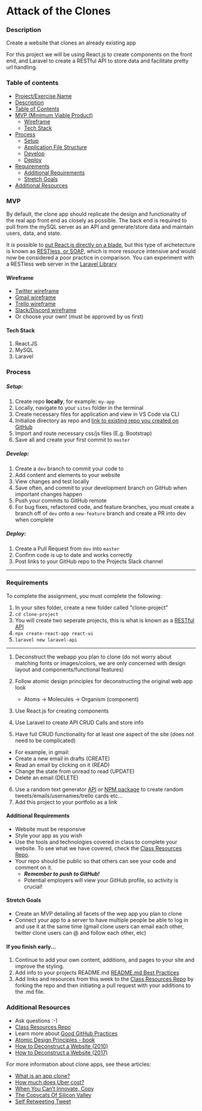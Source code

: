 # Attack of the Clones

### Description

Create a website that clones an already existing app

For this project we will be using React.js to create components on the front end, and Laravel to create a RESTful API to store data and facilitate pretty url handling.

### Table of contents

<!--ts-->
* [Project/Exercise Name](#Attack-of-the-Clones)
* [Description](#Description)
* [Table of Contents](#table-of-contents)
* [MVP (Minimum Viable Product)](#MVP)
  - [Wireframe](#Wireframe)
  - [Tech Stack](#Tech-Stack)
* [Process](#process)
  - [Setup](#Setup)
  - [Application File Structure](#Application-File-Structure)
  - [Develop](#Develop)
  - [Deploy](#Deploy)
* [Requirements](#Requirements)
  - [Additional Requirements](#Additional-Requirements)
  - [Stretch Goals](#Stretch-Goals)
* [Additional Resources](#Additional-Resources)
<!--te-->

### MVP

By default, the clone app should replicate the design and functionality of the real app front end as closely as possible. The back end is required to pull from the mySQL server as an API and generate/store data and maintain users, data, and state.

It *is* possible to [put React.js directly on a blade](https://dev.to/lvtdeveloper/using-react-in-a-laravel-application-8fp), but this type of archetecture is known as [RESTless, or SOAP](https://pediaa.com/what-is-the-difference-between-restful-and-restless-web-service/#:~:targetText=The%20main%20difference%20between%20RESTful,does%20not%20follow%20RESTful%20principles.&targetText=Moreover%2C%20a%20web%20service%20is%20platform%20independent.), which is more resource intensive and would now be considered a poor practice in comparison. You can experiment with a RESTless web server in the [Laravel Library](https://github.com/bootcamp-students/Projects-Exercises/blob/master/docs/projects/laravel-library.md)


#### Wireframe

* [Twitter wireframe](https://twitter.com/awesome_inc)
* [Gmail wireframe](https://mail.google.com/mail/u/0/)
* [Trello wireframe](https://trello.com/b/0Bn39pyt/bootcamp-f19)
* [Slack/Discord wireframe](https://app.slack.com/client/TKV4DCHDH/CL8LDQGTY)
* Or choose your own! (must be approved by us first)

#### Tech Stack

1. React.JS
2. MySQL
3. Laravel


### Process

##### Setup:

1. Create repo **locally**, for example: `my-app` 
2. Locally, navigate to your `sites` folder in the terminal
3. Create necessary files for application and view in VS Code via CLI
4. Initialize directory as repo and [link to existing repo you created on GitHub](https://help.github.com/en/articles/adding-an-existing-project-to-github-using-the-command-line)
5. Import and route necessary css/js files (E.g. Bootstrap)
6. Save all and create your first commit to `master` 

##### Develop:

1. Create a `dev` branch to commit your code to
2. Add content and elements to your website
3. View changes and test locally
4. Save often, and commit to your development branch on GitHub when important changes happen
5. Push your commits to GitHub remote
6. For bug fixes, refactored code, and feature branches, you must create a branch off of `dev` onto a `new-feature` branch and create a PR into dev when complete

##### Deploy:

1. Create a Pull Request from `dev` into `master` 
2. Confirm code is up to date and works correctly
3. Post links to your GitHub repo to the Projects Slack channel

---

### Requirements

To complete the assignment, you must complete the following:

1. In your sites folder, create a new folder called "clone-project"
2. `cd clone-project` 
3. You will create two seperate projects, this is what is known as a [RESTful API](https://restfulapi.net/)
4. `npx create-react-app react-ui` 
5. `laravel new laravel-api` 

---

1. Deconstruct the webapp you plan to clone (do not worry about matching fonts or images/colors, we are only concerned with design layout and components/functional features)
2. Follow atomic design principles for deconstructing the original web app look

   - Atoms -> Molecules -> Organism (component)

3. Use React.js for creating components 
4. Use Laravel to create API CRUD Calls and store info
5. Have full CRUD functionality for at least one aspect of the site (does not need to be complicated)

* For example, in gmail:
* Create a new email in drafts (CREATE)
* Read an email by clicking on it (READ)
* Change the state from unread to read (UPDATE)
* Delete an email (DELETE)

6. Use a random text generator [API](http://www.randomtext.me/) _or_ [NPM package](https://www.npmjs.com/package/casual) to create random tweets/emails/usernames/trello cards etc...
7. Add this project to your portfolio as a link

#### Additional Requirements

* Website must be responsive
* Style your app as you wish
* Use the tools and technologies covered in class to complete your website. To see what we have covered, check the [Class Resources Repo](https://github.com/bootcamp-students/Resources).
* Your repo should be public so that others can see your code and comment on it.
  + _**Remember to push to GitHub!**_
  + Potential employers will view your GitHub profile, so activity is crucial!

#### Stretch Goals

* Create an MVP detailing all facets of the wep app you plan to clone
* Connect your app to a server to have multiple people be able to log in and use it at the same time (gmail clone users can email each other, twitter clone users can @ and follow each other, etc)

#### If you finish early...

1. Continue to add your own content, additions, and pages to your site and improve the styling.
2. Add info to your projects README.md [README.md Best Practices](https://gist.github.com/PurpleBooth/109311bb0361f32d87a2)
3. Add links and resources from this week to the [Class Resources Repo](https://github.com/bootcamp-students/Resources) by forking the repo and then initiating a pull request with your additions to the .md file.

### Additional Resources

* Ask questions :-)
* [Class Resources Repo](https://github.com/bootcamp-students/Resources)
* Learn more about [Good GitHub Practices](https://guides.github.com)
* [Atomic Design Principles - book](http://atomicdesign.bradfrost.com/)
* [How to Deconstruct a Website (2010)](https://www.smashingmagazine.com/2010/05/case-study-deconstructing-popular-websites-opinion-column/)
* [How to Deconstruct a Website (2017)](https://github.com/dsinecos/notes/wiki/How-to-deconstruct-a-website's-front-end-for-learning%3F)

For more information about clone apps, see these articles:

* [What is an app clone?](https://www.quora.com/What-is-an-app-Clone)
* [How much does Uber cost?](https://thinkmobiles.com/blog/how-much-cost-make-app-like-uber/)
* [When You Can’t Innovate, Copy](https://hbr.org/2012/05/when-you-cant-innovate-copy)
* [The Copycats Of Silicon Valley](https://www.inc.com/yazin-akkawi/why-are-silicon-valley-companies-copying-each-other.html)
* [Self Retweeting Tweet](https://www.youtube.com/watch?v=zv0kZKC6GAM)

